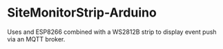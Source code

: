 # SiteMonitorStrip-Arduino
Uses and ESP8266 combined with a WS2812B strip to display event push via an MQTT broker.
